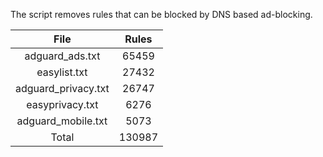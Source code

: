The script removes rules that can be blocked by DNS based ad-blocking.


| File | Rules |
|:----:|:-----:|
| adguard_ads.txt | 65459 |
| easylist.txt | 27432 |
| adguard_privacy.txt | 26747 |
| easyprivacy.txt | 6276 |
| adguard_mobile.txt | 5073 |
| Total | 130987 |